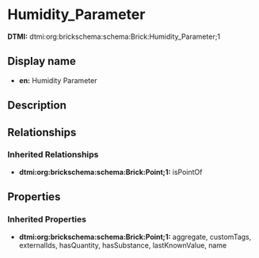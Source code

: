 # Humidity_Parameter
**DTMI:** dtmi:org:brickschema:schema:Brick:Humidity_Parameter;1
## Display name
- **en:** Humidity Parameter
## Description
## Relationships
### Inherited Relationships
* **dtmi:org:brickschema:schema:Brick:Point;1:** isPointOf
## Properties
### Inherited Properties
* **dtmi:org:brickschema:schema:Brick:Point;1:** aggregate, customTags, externalIds, hasQuantity, hasSubstance, lastKnownValue, name
